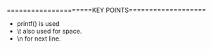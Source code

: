 =====================KEY POINTS===================

* printf() is used
* \t also used for space.
* \n for next line.
